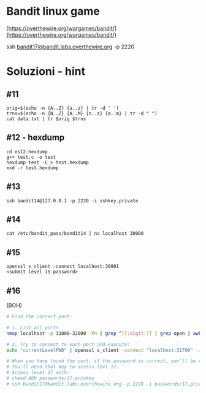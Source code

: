 # Bandit linux game

[https://overthewire.org/wargames/bandit/](https://overthewire.org/wargames/bandit/)

ssh bandit17@bandit.labs.overthewire.org -p 2220

# Soluzioni - hint
## #11
```
orig=$(echo -n {A..Z} {a..z} | tr -d ' ')
trns=$(echo -n {N..Z} {A..M} {n..z} {a..m} | tr -d " ")
cat data.txt | tr $orig $trns
```

## #12 - hexdump
```
cd es12-hexdump
g++ test.c -o test
hexdump test -C > test.hexdump
xxd -r test.hexdump
```

## #13
```
ssh bandit14@127.0.0.1 -p 2220 -i sshkey.private
```

## #14
```
cat /etc/bandit_pass/bandit14 | nc localhost 30000
```

## #15
```
openssl s_client -connect localhost:30001
<submit level 15 password>
```

## #16
(BOH)
```bash
# Find the correct port:

# 1. List all ports
nmap localhost -p 31000-32000 -Pn | grep ^[[:digit:]] | grep open | awk '{print $1}' | sed 's/\/tcp//'

# 2. Try to connect to each port and execute:
echo "currentLevelPWD" | openssl s_client -connect "localhost:31790" -ign_eof

# When you have found the port, if the password is correct, you'll be returned a private key.
# You'll need that key to access levl 17.
# Access level 17 with:
# chmod 400 passwords/17.privkey
# ssh bandit17@bandit.labs.overthewire.org -p 2220 -i passwords/17.privkey
```

